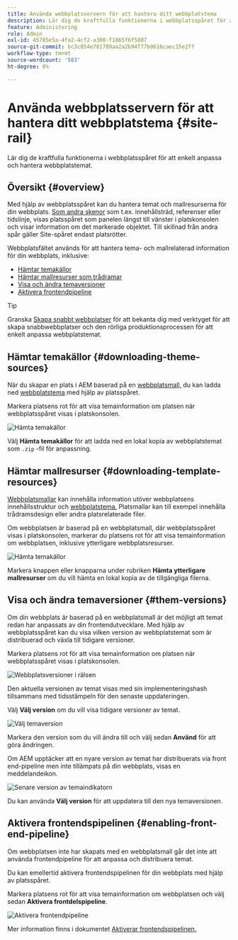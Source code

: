 ```yaml
---
title: Använda webbplatsservern för att hantera ditt webbplatstema
description: Lär dig de kraftfulla funktionerna i webbplatsspåret för att enkelt anpassa och hantera webbplatstemat.
feature: Administering
role: Admin
exl-id: 45785e5a-4fa2-4cf2-a300-f1865f6f5807
source-git-commit: bc3c054e781789aa2a2b94f77b0616caec15e2ff
workflow-type: tm+mt
source-wordcount: '583'
ht-degree: 0%

---
```


# Använda webbplatsservern för att hantera ditt webbplatstema {#site-rail}

Lär dig de kraftfulla funktionerna i webbplatsspåret för att enkelt anpassa och hantera webbplatstemat.

## Översikt {#overview}

Med hjälp av webbplatsspåret kan du hantera temat och mallresurserna för din webbplats. [Som andra skenor](/help/sites-cloud/authoring/getting-started/basic-handling.md#rail-selector) som t.ex. innehållsträd, referenser eller tidslinje, visas platsspåret som panelen längst till vänster i platskonsolen och visar information om det markerade objektet. Till skillnad från andra spår gäller Site-spåret endast platsrötter.

Webbplatsfältet används för att hantera tema- och mallrelaterad information för din webbplats, inklusive:

* [Hämtar temakällor](#downloading-theme-sources)
* [Hämtar mallresurser som trådramar](#downloading-template-resources)
* [Visa och ändra temaversioner](#theme-vrsions)
* [Aktivera frontendpipeline](#enabling-the-front-end-pipeline)

>[!TIP]
>
>Granska [Skapa snabbt webbplatser](/help/journey-sites/quick-site/overview.md) för att bekanta dig med verktyget för att skapa snabbwebbplatser och den rörliga produktionsprocessen för att enkelt anpassa webbplatstemat.

## Hämtar temakällor {#downloading-theme-sources}

När du skapar en plats i AEM baserad på en [webbplatsmall,](site-templates.md) du kan ladda ned [webbplatstema](site-themes.md) med hjälp av platsspåret.

Markera platsens rot för att visa temainformation om platsen när webbplatsspåret visas i platskonsolen.

![Hämta temakällor](/help/sites-cloud/administering/assets/download-theme-wireframe.png)

Välj **Hämta temakällor** för att ladda ned en lokal kopia av webbplatstemat som `.zip` -fil för anpassning.

## Hämtar mallresurser {#downloading-template-resources}

[Webbplatsmallar](site-templates.md) kan innehålla information utöver webbplatsens innehållsstruktur och [webbplatstema.](site-themes.md) Platsmallar kan till exempel innehålla trådramsdesign eller andra platsrelaterade filer.

Om webbplatsen är baserad på en webbplatsmall, där webbplatsspåret visas i platskonsolen, markerar du platsens rot för att visa temainformation om webbplatsen, inklusive ytterligare webbplatsresurser.

![Hämta temakällor](/help/sites-cloud/administering/assets/download-theme-wireframe.png)

Markera knappen eller knapparna under rubriken **Hämta ytterligare mallresurser** om du vill hämta en lokal kopia av de tillgängliga filerna.

## Visa och ändra temaversioner {#them-versions}

Om din webbplats är baserad på en webbplatsmall är det möjligt att temat redan har anpassats av din frontendutvecklare. Med hjälp av webbplatsspåret kan du visa vilken version av webbplatstemat som är distribuerad och växla till tidigare versioner.

Markera platsens rot för att visa temainformation om platsen när webbplatsspåret visas i platskonsolen.

![Webbplatsversioner i rälsen](/help/sites-cloud/administering/assets/theme-versions.png)

Den aktuella versionen av temat visas med sin implementeringshash tillsammans med tidsstämpeln för den senaste uppdateringen.

Välj **Välj version** om du vill visa tidigare versioner av temat.

![Välj temaversion](/help/sites-cloud/administering/assets/select-theme-versions.png)

Markera den version som du vill ändra till och välj sedan **Använd** för att göra ändringen.

Om AEM upptäcker att en nyare version av temat har distribuerats via front end-pipeline men inte tillämpats på din webbplats, visas en meddelandeikon.

![Senare version av temaindikatorn](/help/sites-cloud/administering/assets/new-theme-version.png)

Du kan använda **Välj version** för att uppdatera till den nya temaversionen.

## Aktivera frontendspipelinen {#enabling-front-end-pipeline}

Om webbplatsen inte har skapats med en webbplatsmall går det inte att använda frontendpipeline för att anpassa och distribuera temat.

Du kan emellertid aktivera frontendspipelinen för din webbplats med hjälp av platsspåret.

Markera platsens rot för att visa temainformation om webbplatsen och välj sedan **Aktivera frontdelspipeline**.

![Aktivera frontendpipeline](/help/sites-cloud/administering/assets/enable-fep.png)

Mer information finns i dokumentet [Aktiverar frontendspipelinen.](enable-front-end-pipeline.md)
